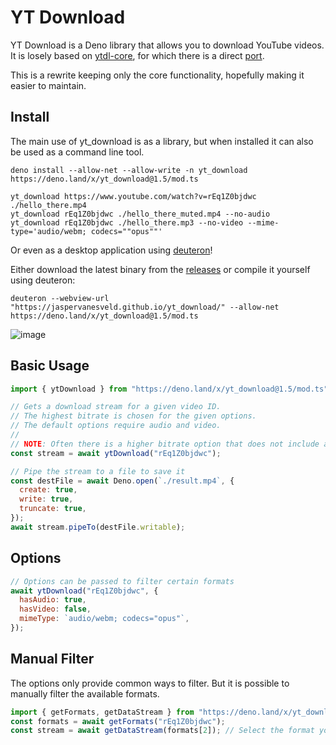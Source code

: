 # YT Download

YT Download is a Deno library that allows you to download YouTube videos.
It is losely based on [ytdl-core](https://github.com/fent/node-ytdl-core), for which there is a direct [port](https://github.com/DjDeveloperr/ytdl_core).

This is a rewrite keeping only the core functionality, hopefully making it easier to maintain.

## Install
The main use of yt_download is as a library, but when installed it can also be used as a command line tool.

```console
deno install --allow-net --allow-write -n yt_download https://deno.land/x/yt_download@1.5/mod.ts

yt_download https://www.youtube.com/watch?v=rEq1Z0bjdwc ./hello_there.mp4
yt_download rEq1Z0bjdwc ./hello_there_muted.mp4 --no-audio
yt_download rEq1Z0bjdwc ./hello_there.mp3 --no-video --mime-type='audio/webm; codecs=""opus""'
```

Or even as a desktop application using [deuteron](https://github.com/JasperVanEsveld/deuteron)!

Either download the latest binary from the [releases](https://github.com/JasperVanEsveld/deuteron/releases)
or compile it yourself using deuteron:
```
deuteron --webview-url "https://jaspervanesveld.github.io/yt_download/" --allow-net https://deno.land/x/yt_download@1.5/mod.ts
```

![image](https://user-images.githubusercontent.com/9715316/221700238-1e2a32dc-24e1-43a3-87cd-64d4c65c1961.png)

## Basic Usage
```js
import { ytDownload } from "https://deno.land/x/yt_download@1.5/mod.ts";

// Gets a download stream for a given video ID.
// The highest bitrate is chosen for the given options.
// The default options require audio and video.
//
// NOTE: Often there is a higher bitrate option that does not include audio.
const stream = await ytDownload("rEq1Z0bjdwc");

// Pipe the stream to a file to save it
const destFile = await Deno.open(`./result.mp4`, {
  create: true,
  write: true,
  truncate: true,
});
await stream.pipeTo(destFile.writable);
```

## Options

```js
// Options can be passed to filter certain formats
await ytDownload("rEq1Z0bjdwc", {
  hasAudio: true,
  hasVideo: false,
  mimeType: `audio/webm; codecs="opus"`,
});
```

## Manual Filter

The options only provide common ways to filter.
But it is possible to manually filter the available formats.
```js
import { getFormats, getDataStream } from "https://deno.land/x/yt_download@1.5/mod.ts";
const formats = await getFormats("rEq1Z0bjdwc");
const stream = await getDataStream(formats[2]); // Select the format you want to download
```
